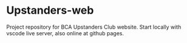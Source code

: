 # Upstanders-web

Project repository for BCA Upstanders Club website. Start locally with vscode live server, also online at github pages.
